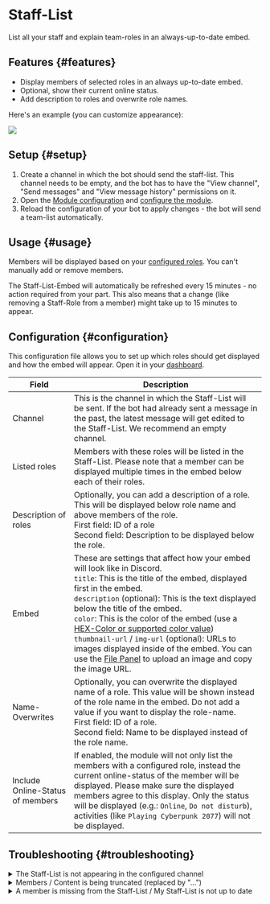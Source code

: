 # Staff-List

List all your staff and explain team-roles in an always-up-to-date embed.

<ModuleOverview moduleName="team-list" />

## Features {#features}

* Display members of selected roles in an always up-to-date embed.
* Optional, show their current online status.
* Add description to roles and overwrite role names.

Here's an example (you can customize appearance):

![](@site/docs/assets/custom-bot/modules/team-list/example.png)

## Setup {#setup}

1. Create a channel in which the bot should send the staff-list. This channel needs to be empty, and the bot has
   to have the "View channel", "Send messages" and "View message history" permissions on it.
2. Open the [Module configuration](https://scnx.app/glink?page=bot/configuration?file=team-list%7Cconfig)
   and [configure the module](#configuration).
3. Reload the configuration of your bot to apply changes - the bot will send a team-list automatically.

## Usage {#usage}

Members will be displayed based on your [configured roles](#configuration). You can't manually add or remove members.

The Staff-List-Embed will automatically be refreshed every 15 minutes - no action required from your part. This also
means that a change (like removing a Staff-Role from a member) might take up to 15 minutes to appear.

## Configuration {#configuration}

This configuration file allows you to set up which roles should get displayed and how the embed will appear.
Open it in
your [dashboard](https://scnx.app/glink?page=bot/configuration?file=team-list%7Cconfig).

| Field                            | Description                                                                                                                                                                                                                                                                                                                                                                                                                                                                                                                                                                  |
|----------------------------------|------------------------------------------------------------------------------------------------------------------------------------------------------------------------------------------------------------------------------------------------------------------------------------------------------------------------------------------------------------------------------------------------------------------------------------------------------------------------------------------------------------------------------------------------------------------------------|
| Channel                          | This is the channel in which the Staff-List will be sent. If the bot had already sent a message in the past, the latest message will get edited to the Staff-List. We recommend an empty channel.                                                                                                                                                                                                                                                                                                                                                                            |
| Listed roles                     | Members with these roles will be listed in the Staff-List. Please note that a member can be displayed multiple times in the embed below each of their roles.                                                                                                                                                                                                                                                                                                                                                                                                                 |
| Description of roles             | Optionally, you can add a description of a role. This will be displayed below role name and above members of the role.<br/>First field: ID of a role<br/>Second field: Description to be displayed below the role.                                                                                                                                                                                                                                                                                                                                                           |
| Embed                            | These are settings that affect how your embed will look like in Discord.<br/>`title`: This is the title of the embed, displayed first in the embed.<br/>`description` (optional): This is the text displayed below the title of the embed.<br/>`color`: This is the color of the embed (use a [HEX-Color or supported color value](./../../additional-features#embed-colors))<br/>`thumbnail-url` / `img-url` (optional): URLs to images displayed inside of the embed. You can use the [File Panel](https://scnx.app/user/files) to upload an image and copy the image URL. |
| Name-Overwrites                  | Optionally, you can overwrite the displayed name of a role. This value will be shown instead of the role name in the embed. Do not add a value if you want to display the role-name.<br/>First field: ID of a role.<br/>Second field: Name to be displayed instead of the role name.                                                                                                                                                                                                                                                                                         |
| Include Online-Status of members | If enabled, the module will not only list the members with a configured role, instead the current online-status of the member will be displayed. Please make sure the displayed members agree to this display. Only the status will be displayed (e.g.: `Online`, `Do not disturb`), activities (like `Playing Cyberpunk 2077`) will not be displayed.                                                                                                                                                                                                                       |

## Troubleshooting {#troubleshooting}

<details>
    <summary>The Staff-List is not appearing in the configured channel</summary>
    <ul>
         <li>Make sure the desired channel is empty.</li>
         <li>Make sure bot has "View channel", "Send messages" and "View message history" permissions on the channel.</li>
         <li>Make sure that the roles field does not include any now deleted roles and try re-saving the configuration.</li>
         <li>Make sure you supplied a <a href="./../../additional-features#embed-colors">correct color value</a> in your configuration.</li>
         <li>Restart your bot.</li>
    </ul>
</details>

<details>
   <summary>Members / Content is being truncated (replaced by "…")</summary>

   This is a limitation from Discord regarding embed length limits. You can try the following:
   <ul>
      <li>Try <a href="#configuration">configuring</a> a role with fewer members.</li>
      <li>Try disabling "Include Online-Status of members" to reduce character use.</li>
      <li>Try splitting up the affected role into smaller chunks.</li>
   </ul>
</details>

<details>
    <summary>A member is missing from the Staff-List / My Staff-List is not up to date</summary>
    <ul>
         <li>Make sure the desired channel is empty.</li>
         <li>Make sure bot has "View channel", "Send messages" and "View message history" permissions on the channel.</li>
         <li>Make sure you have waited at least 15 minutes as this is interval the embed is refreshed.</li>
         <li>Please make sure you have given the user the exact configured role. Please note that roles with the same name still have different IDs, meaning that they can not be grouped together and need to be configured separately.</li>
         <li>Make sure that the roles field does not include any now deleted roles and try re-saving the configuration.</li>
         <li>Make sure you supplied a <a href="./../../additional-features#embed-colors">correct color value</a> in your configuration.</li>
   </ul>
</details>